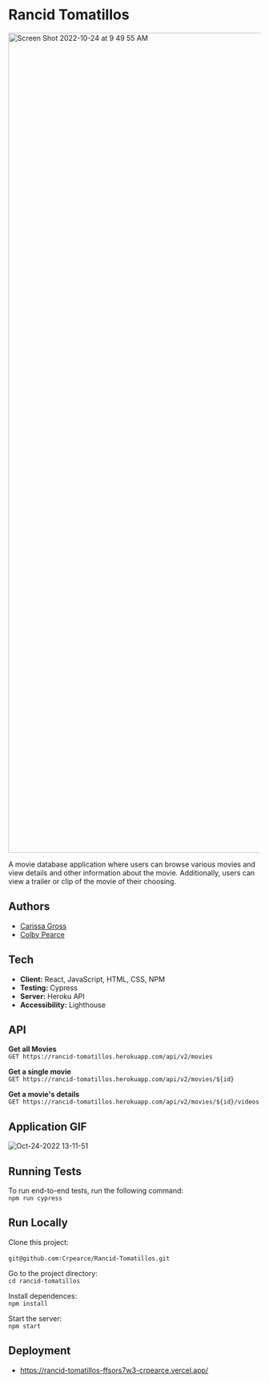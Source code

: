 # Rancid Tomatillos
<img width="1634" alt="Screen Shot 2022-10-24 at 9 49 55 AM" src="https://user-images.githubusercontent.com/83977544/197569789-e46617a6-b8e1-4906-a18f-2eb4cc3ec233.png">

A movie database application where users can browse various movies and view details and other information about the movie.  Additionally, users can view a trailer or clip of the movie of their choosing.

## Authors
- [Carissa Gross](https://github.com/carissagross)
- [Colby Pearce](https://github.com/Crpearce)

## Tech
- **Client:** React, JavaScript, HTML, CSS, NPM
- **Testing:** Cypress
- **Server:** Heroku API
- **Accessibility:** Lighthouse

## API
**Get all Movies**<br>
`GET https://rancid-tomatillos.herokuapp.com/api/v2/movies`

**Get a single movie**<br>
`GET https://rancid-tomatillos.herokuapp.com/api/v2/movies/${id}`

**Get a movie's details**<br>
`GET https://rancid-tomatillos.herokuapp.com/api/v2/movies/${id}/videos`

## Application GIF
![Oct-24-2022 13-11-51](https://user-images.githubusercontent.com/101376200/197606775-71cfe7e5-782c-40e5-aa46-a1a80fcebb38.gif)

## Running Tests
To run end-to-end tests, run the following command:<br>
`npm run cypress`

## Run Locally
Clone this project:<br><br>
`git@github.com:Crpearce/Rancid-Tomatillos.git`

Go to the project directory:<br>
`cd rancid-tomatillos`

Install dependences:<br>
`npm install`

Start the server:<br>
`npm start`

## Deployment
- https://rancid-tomatillos-ffsors7w3-crpearce.vercel.app/











